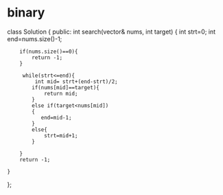 # binary

class Solution {
public:
    int search(vector<int>& nums, int target) {
        int strt=0;
        int end=nums.size()-1;

        if(nums.size()==0){
            return -1;
        }
       
         while(strt<=end){
             int mid= strt+(end-strt)/2;
            if(nums[mid]==target){
                return mid;
            }   
            else if(target<nums[mid])
            {
               end=mid-1;
            }
            else{
                strt=mid+1;
            }

        }
        return -1;
        
    }
};

